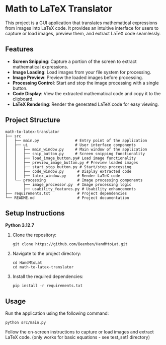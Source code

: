 # Math to LaTeX Translator

This project is a GUI application that translates mathematical expressions from images into LaTeX code. It provides an intuitive interface for users to capture or load images, preview them, and extract LaTeX code seamlessly.

## Features

- **Screen Snipping**: Capture a portion of the screen to extract mathematical expressions.
- **Image Loading**: Load images from your file system for processing.
- **Image Preview**: Preview the loaded images before processing.
- **Processing Control**: Start and stop the image processing with a single button.
- **Code Display**: View the extracted mathematical code and copy it to the clipboard.
- **LaTeX Rendering**: Render the generated LaTeX code for easy viewing.

## Project Structure

```
math-to-latex-translator
├── src
│   ├── main.py                # Entry point of the application
│   ├── ui                     # User interface components
│   │   ├── main_window.py     # Main window of the application
│   │   ├── snip_button.py     # Screen snipping functionality
│   │   ├── load_image_button.py# Load image functionality
│   │   ├── preview_image_button.py # Preview loaded images
│   │   ├── start_stop_button.py # Start/stop processing
│   │   ├── code_window.py      # Display extracted code
│   │   ├── latex_window.py     # Render LaTeX code
│   └── processing              # Image processing components
│       ├── image_processor.py  # Image processing logic
│       ├── usability_features.py # Usability enhancements
├── requirements.txt            # Project dependencies
└── README.md                   # Project documentation
```

## Setup Instructions

**Python 3.12.7**

1. Clone the repository:
   ```
   git clone https://github.com/Beenben/HandMtoLat.git
   ```
2. Navigate to the project directory:
   ```
   cd HandMtoLat
   cd math-to-latex-translator
   ```
3. Install the required dependencies:
   ```
   pip install -r requirements.txt
   ```

## Usage

Run the application using the following command:
```
python src/main.py
```

Follow the on-screen instructions to capture or load images and extract LaTeX code. (only works for basic equations - see test_set1 directory) 

